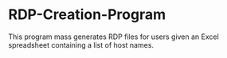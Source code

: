 # RDP-Creation-Program
This program mass generates RDP files for users given an Excel spreadsheet containing a list of host names. 
